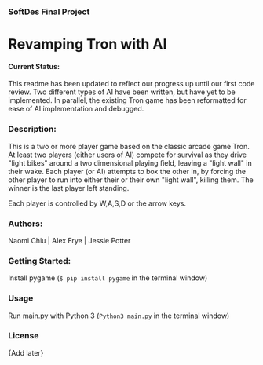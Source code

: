 ### SoftDes Final Project 

# Revamping Tron with AI

#### Current Status:
This readme has been updated to reflect our progress up until our first code review. Two different types of AI have been written, but have yet to be implemented. In parallel, the existing Tron game has been reformatted for ease of AI implementation and debugged.

### Description: 
This is a two or more player game based on the classic arcade game Tron. At least two players (either users of AI) compete for survival as they drive "light bikes" around a two dimensional playing field, leaving a "light wall" in their wake. Each player (or AI) attempts to box the other in, by forcing the other player to run into either their or their own "light wall", killing them. The winner is the last player left standing. 

Each player is controlled by W,A,S,D or the arrow keys.

### Authors:
Naomi Chiu | Alex Frye | Jessie Potter

### Getting Started:
Install pygame (`$ pip install pygame` in the terminal window)

### Usage
Run main.py with Python 3 (`Python3 main.py` in the terminal window)

### License
{Add later}
